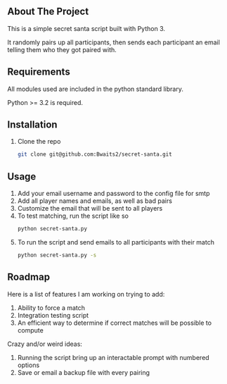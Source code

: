 ## About The Project

This is a simple secret santa script built with Python 3.

It randomly pairs up all participants, then sends each participant an email telling them who they got paired with.


## Requirements
All modules used are included in the python standard library.

Python >= 3.2 is required.


## Installation

1. Clone the repo
   ```sh
   git clone git@github.com:Bwaits2/secret-santa.git
   ```


## Usage

1. Add your email username and password to the config file for smtp
2. Add all player names and emails, as well as bad pairs
3. Customize the email that will be sent to all players
4. To test matching, run the script like so
   ```sh
   python secret-santa.py
   ```
5. To run the script and send emails to all participants with their match
   ```sh
   python secret-santa.py -s
   ```


## Roadmap

Here is a list of features I am working on trying to add:
1. Ability to force a match
2. Integration testing script
4. An efficient way to determine if correct matches will be possible to compute

Crazy and/or weird ideas:
1. Running the script bring up an interactable prompt with numbered options
2. Save or email a backup file with every pairing
